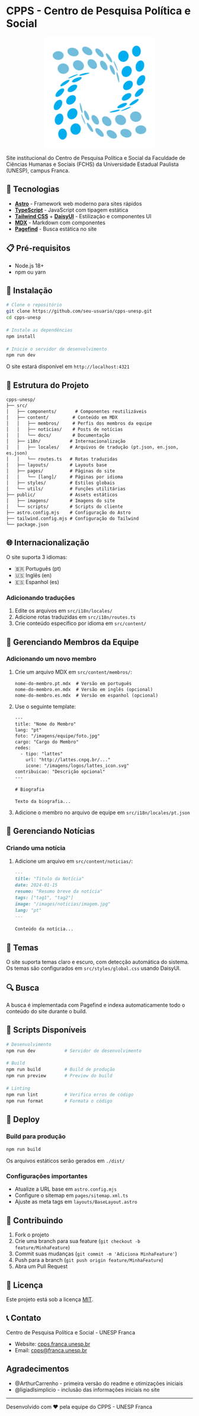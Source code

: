# CPPS - Centro de Pesquisa Política e Social

<p align="center">
  <img src="public/imagens/logos/cpps/logo-cpps-01_rev_1.png" alt="Logo CPPS" width="300"/>
</p>

Site institucional do Centro de Pesquisa Política e Social da Faculdade de Ciências Humanas e Sociais (FCHS) da Universidade Estadual Paulista (UNESP), campus Franca.

## 🚀 Tecnologias

- **[Astro](https://astro.build/)** - Framework web moderno para sites rápidos
- **[TypeScript](https://www.typescriptlang.org/)** - JavaScript com tipagem estática
- **[Tailwind CSS](https://tailwindcss.com/)** + **[DaisyUI](https://daisyui.com/)** - Estilização e componentes UI
- **[MDX](https://mdxjs.com/)** - Markdown com componentes
- **[Pagefind](https://pagefind.app/)** - Busca estática no site

## 📋 Pré-requisitos

- Node.js 18+ 
- npm ou yarn

## 🔧 Instalação

```bash
# Clone o repositório
git clone https://github.com/seu-usuario/cpps-unesp.git
cd cpps-unesp

# Instale as dependências
npm install

# Inicie o servidor de desenvolvimento
npm run dev
```

O site estará disponível em `http://localhost:4321`

## 📁 Estrutura do Projeto

```
cpps-unesp/
├── src/
│   ├── components/       # Componentes reutilizáveis
│   ├── content/         # Conteúdo em MDX
│   │   ├── membros/     # Perfis dos membros da equipe
│   │   ├── noticias/    # Posts de notícias
│   │   └── docs/        # Documentação
│   ├── i18n/           # Internacionalização
│   │   ├── locales/    # Arquivos de tradução (pt.json, en.json, es.json)
│   │   └── routes.ts   # Rotas traduzidas
│   ├── layouts/        # Layouts base
│   ├── pages/          # Páginas do site
│   │   └── [lang]/     # Páginas por idioma
│   ├── styles/         # Estilos globais
│   └── utils/          # Funções utilitárias
├── public/             # Assets estáticos
│   ├── imagens/        # Imagens do site
│   └── scripts/        # Scripts do cliente
├── astro.config.mjs    # Configuração do Astro
├── tailwind.config.mjs # Configuração do Tailwind
└── package.json
```

## 🌐 Internacionalização

O site suporta 3 idiomas:
- 🇧🇷 Português (pt)
- 🇺🇸 Inglês (en) 
- 🇪🇸 Espanhol (es)

### Adicionando traduções

1. Edite os arquivos em `src/i18n/locales/`
2. Adicione rotas traduzidas em `src/i18n/routes.ts`
3. Crie conteúdo específico por idioma em `src/content/`

## 👥 Gerenciando Membros da Equipe

### Adicionando um novo membro

1. Crie um arquivo MDX em `src/content/membros/`:
   ```
   nome-do-membro.pt.mdx  # Versão em português
   nome-do-membro.en.mdx  # Versão em inglês (opcional)
   nome-do-membro.es.mdx  # Versão em espanhol (opcional)
   ```

2. Use o seguinte template:
   ```mdx
   ---
   title: "Nome do Membro"
   lang: "pt"
   foto: "/imagens/equipe/foto.jpg"
   cargo: "Cargo do Membro"
   redes:
     - tipo: "lattes"
       url: "http://lattes.cnpq.br/..."
       icone: "/imagens/logos/lattes_icon.svg"
   contribuicao: "Descrição opcional"
   ---

   # Biografia

   Texto da biografia...
   ```

3. Adicione o membro no arquivo de equipe em `src/i18n/locales/pt.json`

## 📰 Gerenciando Notícias

### Criando uma notícia

1. Adicione um arquivo em `src/content/noticias/`:
   ```markdown
   ---
   title: "Título da Notícia"
   date: 2024-01-15
   resumo: "Resumo breve da notícia"
   tags: ["tag1", "tag2"]
   image: "/images/noticias/imagem.jpg"
   lang: "pt"
   ---

   Conteúdo da notícia...
   ```

## 🎨 Temas

O site suporta temas claro e escuro, com detecção automática do sistema. Os temas são configurados em `src/styles/global.css` usando DaisyUI.

## 🔍 Busca

A busca é implementada com Pagefind e indexa automaticamente todo o conteúdo do site durante o build.

## 📝 Scripts Disponíveis

```bash
# Desenvolvimento
npm run dev           # Servidor de desenvolvimento

# Build
npm run build         # Build de produção
npm run preview       # Preview do build

# Linting
npm run lint          # Verifica erros de código
npm run format        # Formata o código
```

## 🚀 Deploy

### Build para produção

```bash
npm run build
```

Os arquivos estáticos serão gerados em `./dist/`

### Configurações importantes

- Atualize a URL base em `astro.config.mjs`
- Configure o sitemap em `pages/sitemap.xml.ts`
- Ajuste as meta tags em `layouts/BaseLayout.astro`

## 🤝 Contribuindo

1. Fork o projeto
2. Crie uma branch para sua feature (`git checkout -b feature/MinhaFeature`)
3. Commit suas mudanças (`git commit -m 'Adiciona MinhaFeature'`)
4. Push para a branch (`git push origin feature/MinhaFeature`)
5. Abra um Pull Request

## 📄 Licença

Este projeto está sob a licença [MIT](LICENSE).

## 📞 Contato

Centro de Pesquisa Política e Social - UNESP Franca

- Website: [cpps.franca.unesp.br](https://cpps.franca.unesp.br)
- Email: cpps@franca.unesp.br

## Agradecimentos

- @ArthurCarrenho - primeira versão do readme e otimizações iniciais
- @ligiadlsimplicio - inclusão das informações iniciais no site

---

Desenvolvido com ❤️ pela equipe do CPPS - UNESP Franca

